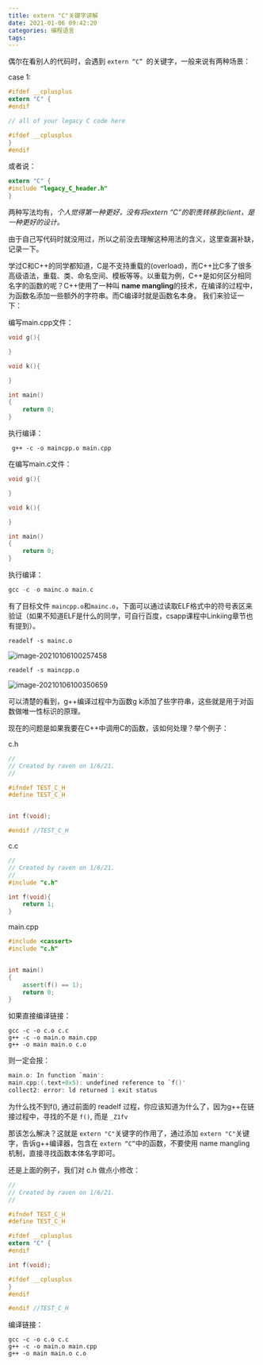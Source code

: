 ```yaml
---
title: extern "C"关键字讲解
date: 2021-01-06 09:42:20
categories: 编程语言
tags:
---
```


偶尔在看别人的代码时，会遇到 `extern “C” `的关键字，一般来说有两种场景：

case 1:

```c
#ifdef __cplusplus
extern "C" {
#endif

// all of your legacy C code here

#ifdef __cplusplus
}
#endif
```

或者说：

```c
extern "C" {
#include "legacy_C_header.h"
}
```

两种写法均有，*个人觉得第一种更好，没有将extern “C”的职责转移到client，是一种更好的设计。*

由于自己写代码时就没用过，所以之前没去理解这种用法的含义，这里查漏补缺，记录一下。

<!--more-->

学过C和C++的同学都知道，C是不支持重载的(overload)，而C++比C多了很多高级语法，重载、类、命名空间、模板等等。以重载为例，C++是如何区分相同名字的函数的呢？C++使用了一种叫 **name mangling**的技术，在编译的过程中，为函数名添加一些额外的字符串。而C编译时就是函数名本身。 我们来验证一下：

编写main.cpp文件：

```c++
void g(){

}

void k(){

}

int main()
{
    return 0;
}
```

执行编译：

```shell
 g++ -c -o maincpp.o main.cpp
```

在编写main.c文件：

```c
void g(){

}

void k(){

}

int main()
{
    return 0;
}
```

执行编译：

```c
gcc -c -o mainc.o main.c
```

有了目标文件 `maincpp.o`和`mainc.o`，下面可以通过读取ELF格式中的符号表区来验证（如果不知道ELF是什么的同学，可自行百度，csapp课程中Linkiing章节也有提到）。

```shell
readelf -s mainc.o
```

![image-20210106100257458](https://cdn.jsdelivr.net/gh/ravenxrz/PicBed/img/image-20210106100257458.png)

```shell
readelf -s maincpp.o
```

![image-20210106100350659](https://cdn.jsdelivr.net/gh/ravenxrz/PicBed/img/image-20210106100350659.png)

可以清楚的看到，g++编译过程中为函数g k添加了些字符串，这些就是用于对函数做唯一性标识的原理。

现在的问题是如果我要在C++中调用C的函数，该如何处理？举个例子：

c.h

```c
//
// Created by raven on 1/6/21.
//

#ifndef TEST_C_H
#define TEST_C_H


int f(void);

#endif //TEST_C_H

```

c.c

```c
//
// Created by raven on 1/6/21.
//
#include "c.h"

int f(void){
    return 1;
}

```

main.cpp

```c++
#include <cassert>
#include "c.h"


int main()
{
    assert(f() == 1);
    return 0;
}
```

如果直接编译链接：

```shell
gcc -c -o c.o c.c
g++ -c -o main.o main.cpp
g++ -o main main.o c.o
```

则一定会报：

```c++
main.o: In function `main':
main.cpp:(.text+0x5): undefined reference to `f()'
collect2: error: ld returned 1 exit status
```

为什么找不到f(), 通过前面的 readelf 过程，你应该知道为什么了，因为g++在链接过程中，寻找的不是 `f()`, 而是 `_Z1fv`

那该怎么解决？这就是 `extern "C"`关键字的作用了，通过添加 `extern "C"`关键字，告诉g++编译器，包含在 `extern “C”`中的函数，不要使用 name mangling 机制，直接寻找函数本体名字即可。

还是上面的例子，我们对 c.h 做点小修改：

```c
//
// Created by raven on 1/6/21.
//

#ifndef TEST_C_H
#define TEST_C_H

#ifdef __cplusplus
extern "C" {
#endif

int f(void);

#ifdef __cplusplus
}
#endif

#endif //TEST_C_H

```

编译链接：

```shell
gcc -c -o c.o c.c
g++ -c -o main.o main.cpp
g++ -o main main.o c.o
```

